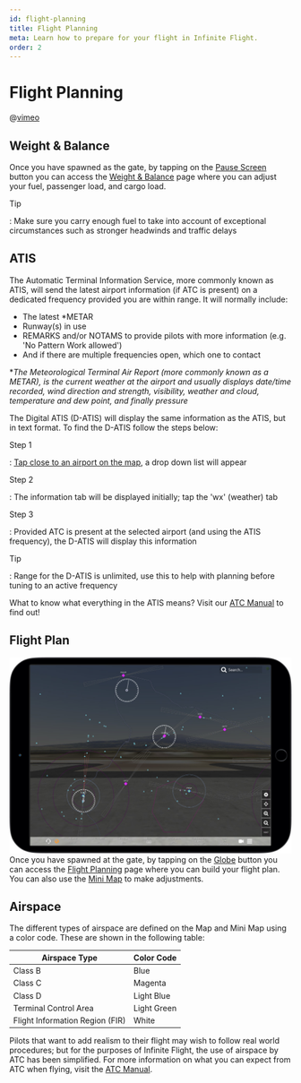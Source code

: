 ```yaml
---
id: flight-planning
title: Flight Planning
meta: Learn how to prepare for your flight in Infinite Flight.
order: 2
---
```



# Flight Planning        

@[vimeo](421199522)



## Weight & Balance

 

Once you have spawned as the gate, by tapping on the [Pause Screen](/guide/getting-started/pilot-user-interface/fly#fly-screen) button you can access the [Weight & Balance](/guide/getting-started/pilot-user-interface/pause-menu#weight-%26-balance) page where you can adjust your fuel, passenger load, and cargo load.



Tip

: Make sure you carry enough fuel to take into account of exceptional circumstances such as stronger headwinds and traffic delays



## ATIS

 

The Automatic Terminal Information Service, more commonly known as ATIS, will send the latest airport information (if ATC is present) on a dedicated frequency provided you are within range. It will normally include:



- The latest *METAR
- Runway(s) in use
- REMARKS and/or NOTAMS to provide pilots with more information (e.g. 'No Pattern Work allowed')
- And if there are multiple frequencies open, which one to contact




**The Meteorological Terminal Air Report (more commonly known as a METAR), is the current weather at the airport and usually displays date/time recorded, wind direction and strength, visibility, weather and cloud, temperature and dew point, and finally pressure*



The Digital ATIS (D-ATIS) will display the same information as the ATIS, but in text format. To find the D-ATIS follow the steps below:



Step 1

: [Tap close to an airport on the map](/guide/getting-started/pilot-user-interface/flight-planning#getting-more-from-your-map-and-mini-map), a drop down list will appear

 

Step 2

: The information tab will be displayed initially; tap the 'wx' (weather) tab



Step 3

: Provided ATC is present at the selected airport (and using the ATIS frequency), the D-ATIS will display this information 



Tip

: Range for the D-ATIS is unlimited, use this to help with planning before tuning to an active frequency



What to know what everything in the ATIS means? Visit our [ATC Manual](/guide/atc-manual/4.-atis/4.1-atis#4.1-atis) to find out!



## Flight Plan

![Map Screen](_images/manual/frames/flight-planning-map.jpg)
Once you have spawned at the gate, by tapping on the [Globe](/guide/getting-started/pilot-user-interface/fly#fly-screen) button you can access the [Flight Planning](/guide/getting-started/pilot-user-interface/flight-planning#flight-planning) page where you can build your flight plan. You can also use the [Mini Map](/guide/getting-started/pilot-user-interface/flight-planning#mini-map) to make adjustments.



## Airspace 

The different types of airspace are defined on the Map and Mini Map using a color code. These are shown in the following table:


| Airspace Type                   | Color Code  |
| ------------------------------- | ----------- |
| Class B                         | Blue        |
| Class C                         | Magenta     |
| Class D                         | Light Blue  |
| Terminal Control Area           | Light Green |
| Flight Information Region (FIR) | White       |

Pilots that want to add realism to their flight may wish to follow real world procedures; but for the purposes of Infinite Flight, the use of airspace by ATC has been simplified. For more information on what you can expect from ATC when flying, visit the [ATC Manual](/guide/atc-manual/5.-airspace/5.1-airspace#5.1-airspace).
